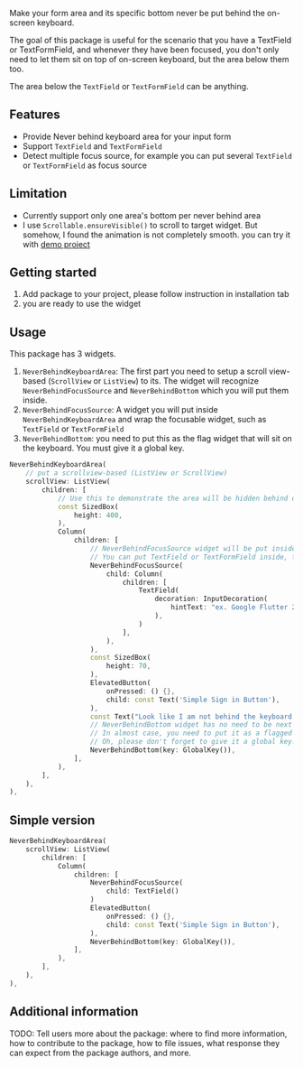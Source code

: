 <!-- 
This README describes the package. If you publish this package to pub.dev,
this README's contents appear on the landing page for your package.

For information about how to write a good package README, see the guide for
[writing package pages](https://dart.dev/guides/libraries/writing-package-pages). 

For general information about developing packages, see the Dart guide for
[creating packages](https://dart.dev/guides/libraries/create-library-packages)
and the Flutter guide for
[developing packages and plugins](https://flutter.dev/developing-packages). 
-->

Make your form area and its specific bottom never be put behind the on-screen keyboard.

The goal of this package is useful for the scenario that you have a TextField or TextFormField, and whenever they have been focused, you don't only need to let them sit on top of on-screen keyboard, but the area below them too.

The area below the `TextField` or `TextFormField` can be anything. 

## Features

- Provide Never behind keyboard area for your input form
- Support `TextField` and `TextFormField`
- Detect multiple focus source, for example you can put several `TextField` or `TextFormField` as focus source

## Limitation

- Currently support only one area's bottom per never behind area
- I use `Scrollable.ensureVisible()` to scroll to target widget. But somehow, I found the animation is not completely smooth. you can try it with [demo project](https://github.com/teerasej/flutter_never_behind_keyboard/tree/use-local-package)

## Getting started

1. Add package to your project, please follow instruction in installation tab
2. you are ready to use the widget

## Usage

This package has 3 widgets. 

1. `NeverBehindKeyboardArea`: The first part you need to setup a scroll view-based (`ScrollView` or `ListView`) to its. The widget will recognize `NeverBehindFocusSource` and `NeverBehindBottom` which you will put them inside.
2. `NeverBehindFocusSource`: A widget you will put inside `NeverBehindKeyboardArea` and wrap the focusable widget, such as `TextField` or `TextFormField`
3. `NeverBehindBottom`: you need to put this as the flag widget that will sit on the keyboard. You must give it a global key.

```dart
NeverBehindKeyboardArea(
    // put a scrollview-based (ListView or ScrollView)
    scrollView: ListView(
        children: [
            // Use this to demonstrate the area will be hidden behind on-screen keyboard if it appears.
            const SizedBox(
                height: 400,
            ),
            Column(
                children: [
                    // NeverBehindFocusSource widget will be put inside NeverBehindKeyboardArea widget.
                    // You can put TextField or TextFormField inside, this widget has purpose to detect focus event from them and notify NeverBehindKeyboardArea.
                    NeverBehindFocusSource(
                        child: Column(
                            children: [
                                TextField(
                                    decoration: InputDecoration(
                                        hintText: "ex. Google Flutter 2 for beginner",
                                    ),
                                )
                            ],
                        ),
                    ),
                    const SizedBox(
                        height: 70,
                    ),
                    ElevatedButton(
                        onPressed: () {},
                        child: const Text('Simple Sign in Button'),
                    ),
                    const Text("Look like I am not behind the keyboard any more, because there's NeverBehindBottom widget below me :)"),
                    // NeverBehindBottom widget has no need to be next to, or inside NeverBehindFocusSource widget. It just need to be put inside NeverBehindKeyboardArea widget.
                    // In almost case, you need to put it as a flagged widget that will sit  
                    // Oh, please don't forget to give it a global key. This's important.
                    NeverBehindBottom(key: GlobalKey()),
                ],
            ),
        ],
    ),
),
```

## Simple version

```dart
NeverBehindKeyboardArea(
    scrollView: ListView(
        children: [
            Column(
                children: [
                    NeverBehindFocusSource(
                        child: TextField()
                    )
                    ElevatedButton(
                        onPressed: () {},
                        child: const Text('Simple Sign in Button'),
                    ),
                    NeverBehindBottom(key: GlobalKey()),
                ],
            ),
        ],
    ),
),
```

## Additional information

TODO: Tell users more about the package: where to find more information, how to 
contribute to the package, how to file issues, what response they can expect 
from the package authors, and more.
